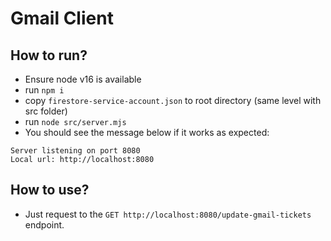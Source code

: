 # Gmail Client

## How to run?

- Ensure node v16 is available
- run `npm i`
- copy `firestore-service-account.json` to root directory (same level with src folder)
- run `node src/server.mjs`
- You should see the message below if it works as expected:
````
Server listening on port 8080
Local url: http://localhost:8080
  ````

## How to use?

- Just request to the `GET http://localhost:8080/update-gmail-tickets` endpoint.
